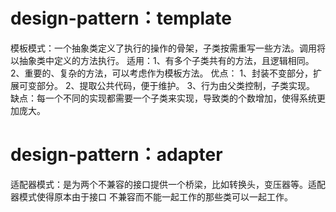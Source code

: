 # design-pattern：template 
模板模式：一个抽象类定义了执行的操作的骨架，子类按需重写一些方法。调用将以抽象类中定义的方法执行。
适用：1、有多个子类共有的方法，且逻辑相同。 2、重要的、复杂的方法，可以考虑作为模板方法。
优点： 1、封装不变部分，扩展可变部分。 2、提取公共代码，便于维护。 3、行为由父类控制，子类实现。
缺点：每一个不同的实现都需要一个子类来实现，导致类的个数增加，使得系统更加庞大。

# design-pattern：adapter 
适配器模式：是为两个不兼容的接口提供一个桥梁，比如转换头，变压器等。适配器模式使得原本由于接口
不兼容而不能一起工作的那些类可以一起工作。